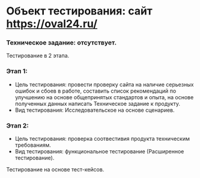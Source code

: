 # Объект тестирования: сайт https://oval24.ru/
### Техническое задание: отсутствует.
Тестирование в 2 этапа.
### Этап 1:
+ Цель тестирования: провести проверку сайта на наличие серьезных ошибок и сбоев в работе, составить список рекомендаций по улучшению на основе общепринятых стандартов и опыта, на основе полученных данных написать Техническое задание к продукту.
+ Вид тестирования: Исследовательское на основе сценариев.
### Этап 2:
+ Цель тестирования: проверка соотвестивия продукта техническим требованиям.
+ Вид тестирования: функциональное тестирование (Расширенное тестирование).

Тестирование на основе тест-кейсов.
